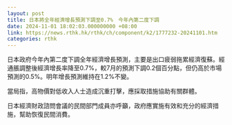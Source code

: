 ```yaml
---
layout: post
title: 日本將全年經濟增長預測下調至0.7%　今年內第二度下調
date: 2024-11-01 18:02:03.000000000 +08:00
link: https://news.rthk.hk/rthk/ch/component/k2/1777232-20241101.htm
categories: rthk
---
```


日本政府今年內第二度下調全年經濟增長預測，主要是出口疲弱拖累經濟復蘇。經通脹調整後經濟增長率降至0.7%，較7月的預測下調0.2個百分點，但仍高於市場預測的0.5%。明年增長預測維持在1.2%不變。

當局指，高物價對低收入人士造成沉重打擊，應採取措施協助有關群體。

日本經濟財政諮問會議的民間部門成員亦呼籲，政府應實施有效和充分的經濟措施，幫助恢復民間消費。
